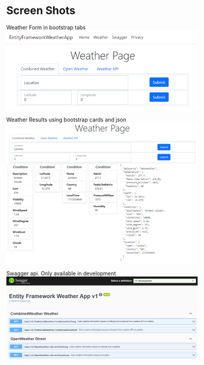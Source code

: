 # Screen Shots

Weather Form in bootstrap tabs
![Weather Form](./ReadMeDocs/WeatherForm.png)

Weather Results using bootstrap cards and json
![Weather Results](./ReadMeDocs/WeatherResults.png)

Swagger api. Only available in development
![Weather Swagger View](./ReadMeDocs/SwaggerView.png)